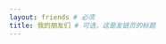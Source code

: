 ```yaml
---
layout: friends # 必须
title: 我的朋友们 # 可选，这是友链页的标题
---
```


<!-- 这里写友链上方的内容。 -->

<!-- more -->

<!-- 这里可以写友链页面下方的文字备注，例如自己的友链规范、示例等。 -->
